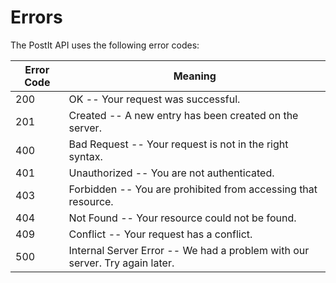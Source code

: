 # Errors


The PostIt API uses the following error codes:


Error Code | Meaning
---------- | -------
200 |	OK -- Your request was successful.
201	| Created -- A new entry has been created on the server.
400	| Bad Request -- Your request is not in the right syntax.
401	| Unauthorized -- You are not authenticated.
403	| Forbidden -- You are prohibited from accessing that resource.
404	| Not Found -- Your resource could not be found.
409	| Conflict -- Your request has a conflict.
500	| Internal Server Error -- We had a problem with our server. Try again later.
